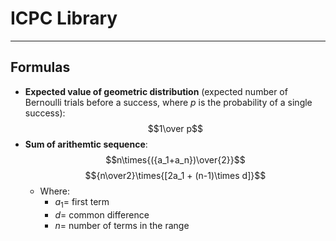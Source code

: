 # ICPC Library
---
## Formulas
- **Expected value of geometric distribution** (expected number of Bernoulli trials before a success, where $p$ is the probability of a single success):
  $$1\over p$$
- **Sum of arithemtic sequence**:
  $$n\times{({a_1+a_n})\over{2}}$$
  $${n\over2}\times{[2a_1 + (n-1)\times d]}$$
  - Where:
    - $a_1 =$ first term
    - $d =$ common difference
    - $n =$ number of terms in the range

